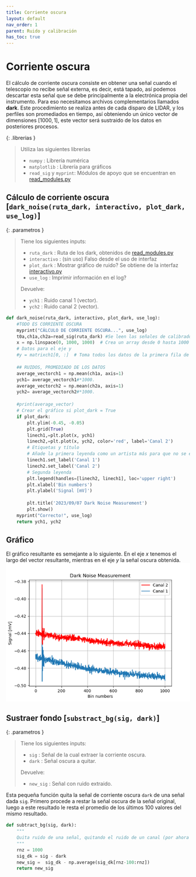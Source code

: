 ```yaml
---
title: Corriente oscura
layout: default
nav_order: 1
parent: Ruido y calibración
has_toc: true
---
```


# Corriente oscura

El cálculo de corriente oscura consiste en obtener una señal cuando el telescopio no recibe señal externa, es decir, está tapado, así podemos descartar esta señal que se debe principalmente a la electrónica propia del instrumento. Para eso necesitamos archivos complementarios llamados **dark**. Este procedimiento se realiza antes de cada disparo de LIDAR, y los perfiles son promediados en tiempo, así obteniendo un único vector de dimensiones $[1000,1]$, este vector será sustraido de los datos en posteriores procesos.

{: .librerias }
> Utiliza las siguientes librerías
> - `numpy` : Librería numérica
> - `matplotlib` : Librería para gráficos
> - `read_sig` y `myprint`: Módulos de apoyo que se encuentran en [read_modules.py](../preanalisis/read_modules)

## Cálculo de corriente oscura [`dark_noise(ruta_dark, interactivo, plot_dark, use_log)`]

{: .parametros }
> Tiene los siguientes inputs:
> - `ruta_dark` : Ruta de los dark, obtenidos de [read_modules.py](../preanalisis/read_modules)
> - `interactivo` : (sin uso) Falso desde el uso de interfaz 
> - `plot_dark` : Mostrar gráfico de ruido? Se obtiene de la interfaz [interactivo.py](../preanalisis/interactivo)
> - `use_log` : Imprimir información en el log?
>   
> Devuelve:
> - `ych1` : Ruido canal 1 (vector).
> - `ych2` : Ruido canal 2 (vector).

```python
def dark_noise(ruta_dark, interactivo, plot_dark, use_log):
    #TODO ES CORRIENTE OSCURA
    myprint("CÁLCULO DE CORRIENTE OSCURA...", use_log)
    t0a,ch1a,ch2a=read_sig(ruta_dark) #Se leen las señales de calibradores
    x = np.linspace(0, 1000, 1000)  # Crea un array desde 0 hasta 1000 con 1000 puntos
    # Datos para el eje y
    #y = matrixch1[0, :]  # Toma todos los datos de la primera fila de la matriz

    ## RUIDOS, PROMEDIADO DE LOS DATOS
    average_vectorch1 = np.mean(ch1a, axis=1)
    ych1= average_vectorch1#*1000.
    average_vectorch2 = np.mean(ch2a, axis=1)
    ych2= average_vectorch2#*1000.

    #print(average_vector)
    # Crear el gráfico si plot_dark = True
    if plot_dark:
        plt.ylim(-0.45, -0.05)
        plt.grid(True)
        linech1,=plt.plot(x, ych1)
        linech2,=plt.plot(x, ych2, color='red', label='Canal 2')
        # Etiquetas y título
        # Añade la primera leyenda como un artista más para que no se elimine
        linech1.set_label('Canal 1')
        linech2.set_label('Canal 2')
        # Segunda leyenda
        plt.legend(handles=[linech2, linech1], loc='upper right')
        plt.xlabel('Bin numbers')
        plt.ylabel('Signal [mV]')

        plt.title('2023/09/07 Dark Noise Measurement')
        plt.show()
    myprint("Correcto!", use_log)
    return ych1, ych2
```

## Gráfico
El gráfico resultante es semejante a lo siguiente. En el eje $x$ tenemos el largo del vector resultante, mientras en el eje $y$ la señal oscura obtenida.  
![](noise_example.png)

## Sustraer fondo [`substract_bg(sig, dark)`]

{: .parametros }
> Tiene los siguientes inputs:
> - `sig` : Señal de la cual extraer la corriente oscura.
> - `dark` : Señal oscura a quitar.
>   
> Devuelve:
> - `new_sig` : Señal con ruido extraido.

Esta pequeña función quita la señal de corriente oscura `dark` de una señal dada `sig`. Primero procede a restar la señal oscura de la señal original, luego a este resultado le resta el promedio de los últimos 100 valores del mismo resultado.

```python
def subtract_bg(sig, dark):
    """
    Quita ruido de una señal, quitando el ruido de un canal (por ahora no pregunta)
    """
    rnz = 1000
    sig_dk = sig - dark
    new_sig =  sig_dk - np.average(sig_dk[rnz-100:rnz])
    return new_sig
```


